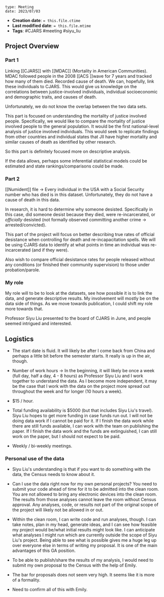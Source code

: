 ```
type: Meeting
date: 2023/07/03
```

* **Creation date**: `= this.file.ctime`
* **Last modified date**: `= this.file.mtime`
* **Tags**: #CJARS #meeting #siyu_liu

## Project Overview

### Part 1

Linking [[CJARS]] with [[MDAC]] (Mortality in American Communities). MDAC followed people in the 2008 [[ACS ]]wave for 7 years and tracked how many of them died. Recorded cause of death. We can, hopefully, link these individuals to CJARS. This would give us knowledge on the correlations between justice-involved individuals, individual socioeconomic and demographic traits, and causes of death.

Unfortunately, we do not know the overlap between the two data sets.

This part is focused on understanding the mortality of justice involved people. Specifically, we would like to compare the mortality of justice involved people to the general population. It would be the first national-level analysis of justice involved individuals. This would seek to replicate findings from other countries and individual states that JII have higher mortality and similar causes of death as identified by other research.

So this part is definitely focused more on descriptive analysis.

If the data allows, perhaps some inferential statistical models could be estimated and state rankings/comparisons could be made.

### Part 2

[[Numident]] file -> Every individual in the USA with a Social Security number who has died is in this dataset. Unfortunately, they do not have a cause of death in this data.
  
In research, it is hard to determine why someone desisted. Specifically in this case, did someone desist because they died, were re-incarcerated, or *officially* desisted (not formally observed committing another crime -> arrested/convicted).

This part of the project will focus on better describing true rates of official desistance when controlling for death and re-incapacitation spells. We will be using CJARS data to identify at what points in time an individual was re-incarcerated (and if they were).  

Also wish to compare official desistance rates for people released without any conditions (or finished their community supervision) to those under probation/parole.

### My role

My role will to be to look at the datasets, see how possible it is to link the data, and generate descriptive results. My involvement will mostly be on the data side of things. As we move towards publication, I could shift my role more towards that.

Professor Siyu Liu presented to the board of CJARS in June, and people seemed intrigued and interested.

## Logistics

* The start date is fluid. It will likely be after I come back from China and perhaps a little bit before the semester starts. It really is up in the air, though.
  
* Number of work hours -> In the beginning, it will likely be once a week (full day, half a day, 4 - 8 hours) as Professor Siyu Liu and I work together to understand the data. As I become more independent, it may be the case that I work with the data on the project more spread out throughout the week and for longer (10 hours a week).
  
* $15 / hour.
  
* Total funding availability is $5000 (but that includes Siyu Liu's travel). Siyu Liu hopes to get more funding in case funds run out. I will not be doing data work if I cannot be paid for it. If I finish the data work while there are still funds available, I can work with the team on publishing the paper. If I finish the data work and the funds are extinguished, I can still work on the paper, but I should not expect to be paid.
  
* Weekly / bi-weekly meetings.

### Personal use of the data

* Siyu Liu's understanding is that if you want to do something with the data, the Census needs to know about it.
  
* Can I use the data right now for my own personal projects? You need to submit your code ahead of time for it to be admitted into the clean room. You are not allowed to bring any electronic devices into the clean room. The results from those analyses cannot leave the room without Census approval. Any analyses, code, or results not part of the original scope of the project will likely not be allowed in or out.
  
* Within the clean room, I can write code and run analyses, though. I can take notes, plan in my head, generate ideas, and I can see how feasible my project would be/what initial results might look like. I can anticipate what analyses I might run which are currently outside the scope of Siyu Liu's project. Being able to see what is possible gives me a huge leg up over everyone else in terms of writing my proposal. It is one of the main advantages of this GA position.
  
* To be able to publish/share the results of my analysis, I would need to submit my own proposal to the Census with the help of Emily.
  
* The bar for proposals does not seem very high. It seems like it is more of a formality.
  
* Need to confirm all of this with Emily.